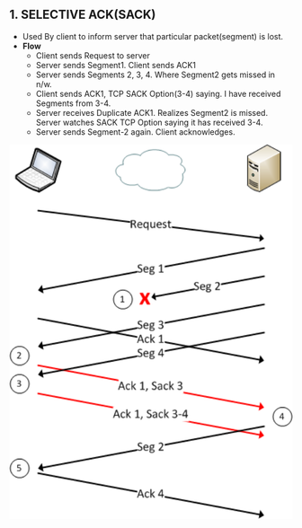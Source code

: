 ## 1. SELECTIVE ACK(SACK)
- Used By client to inform server that particular packet(segment) is lost.
- **Flow**
  - Client sends Request to server 
  - Server sends Segment1. Client sends ACK1
  - Server sends   Segments 2, 3, 4. Where Segment2 gets missed in n/w.
  - Client sends ACK1, TCP SACK Option(3-4) saying. I have received Segments from 3-4.           
  - Server receives Duplicate ACK1. Realizes Segment2 is missed. Server watches SACK TCP Option saying it has received 3-4.
  - Server sends Segment-2 again. Client acknowledges.

<img src=TCP_SACK.png width=700 />

